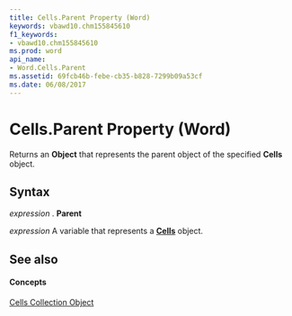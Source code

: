 ```yaml
---
title: Cells.Parent Property (Word)
keywords: vbawd10.chm155845610
f1_keywords:
- vbawd10.chm155845610
ms.prod: word
api_name:
- Word.Cells.Parent
ms.assetid: 69fcb46b-febe-cb35-b828-7299b09a53cf
ms.date: 06/08/2017
---
```



# Cells.Parent Property (Word)

Returns an  **Object** that represents the parent object of the specified **Cells** object.


## Syntax

 _expression_ . **Parent**

 _expression_ A variable that represents a **[Cells](Word.cells.md)** object.


## See also


#### Concepts


[Cells Collection Object](Word.cells.md)

